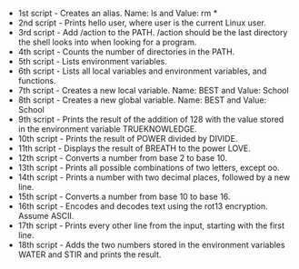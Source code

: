 * 1st script - Creates an alias. Name: ls and Value: rm *
* 2nd script - Prints hello user, where user is the current Linux user.
* 3rd script - Add /action to the PATH. /action should be the last directory the shell looks into when looking for a program.
* 4th script - Counts the number of directories in the PATH.
* 5th script - Lists environment variables.
* 6th script - Lists all local variables and environment variables, and functions.
* 7th script - Creates a new local variable. Name: BEST and Value: School
* 8th script - Creates a new global variable. Name: BEST and Value: School
* 9th script - Prints the result of the addition of 128 with the value stored in the environment variable TRUEKNOWLEDGE.
* 10th script - Prints the result of POWER divided by DIVIDE.
* 11th script - Displays the result of BREATH to the power LOVE.
* 12th script - Converts a number from base 2 to base 10.
* 13th script - Prints all possible combinations of two letters, except oo.
* 14th script - Prints a number with two decimal places, followed by a new line.
* 15th script - Converts a number from base 10 to base 16.
* 16th script - Encodes and decodes text using the rot13 encryption. Assume ASCII.
* 17th script - Prints every other line from the input, starting with the first line.
* 18th script - Adds the two numbers stored in the environment variables WATER and STIR and prints the result.
